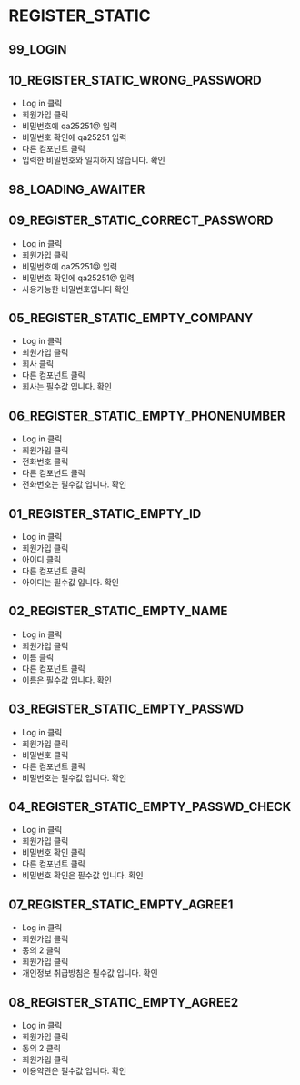 # REGISTER_STATIC

## 99_LOGIN

## 10_REGISTER_STATIC_WRONG_PASSWORD

- Log in 클릭
- 회원가입 클릭
- 비밀번호에 qa25251@ 입력
- 비밀번호 확인에 qa25251 입력
- 다른 컴포넌트 클릭
- 입력한 비밀번호와 일치하지 않습니다. 확인

## 98_LOADING_AWAITER

## 09_REGISTER_STATIC_CORRECT_PASSWORD

- Log in 클릭
- 회원가입 클릭
- 비밀번호에 qa25251@ 입력
- 비밀번호 확인에 qa25251@ 입력
- 사용가능한 비밀번호입니다 확인

## 05_REGISTER_STATIC_EMPTY_COMPANY

- Log in 클릭
- 회원가입 클릭
- 회사 클릭
- 다른 컴포넌트 클릭
- 회사는 필수값 입니다. 확인

## 06_REGISTER_STATIC_EMPTY_PHONENUMBER

- Log in 클릭
- 회원가입 클릭
- 전화번호 클릭
- 다른 컴포넌트 클릭
- 전화번호는 필수값 입니다. 확인

## 01_REGISTER_STATIC_EMPTY_ID

- Log in 클릭
- 회원가입 클릭
- 아이디 클릭
- 다른 컴포넌트 클릭
- 아이디는 필수값 입니다. 확인

## 02_REGISTER_STATIC_EMPTY_NAME

- Log in 클릭
- 회원가입 클릭
- 이름 클릭
- 다른 컴포넌트 클릭
- 이름은 필수값 입니다. 확인

## 03_REGISTER_STATIC_EMPTY_PASSWD

- Log in 클릭
- 회원가입 클릭
- 비밀번호 클릭
- 다른 컴포넌트 클릭
- 비밀번호는 필수값 입니다. 확인

## 04_REGISTER_STATIC_EMPTY_PASSWD_CHECK

- Log in 클릭
- 회원가입 클릭
- 비밀번호 확인 클릭
- 다른 컴포넌트 클릭
- 비밀번호 확인은 필수값 입니다. 확인

## 07_REGISTER_STATIC_EMPTY_AGREE1

- Log in 클릭
- 회원가입 클릭
- 동의 2 클릭
- 회원가입 클릭
- 개인정보 취급방침은 필수값 입니다. 확인

## 08_REGISTER_STATIC_EMPTY_AGREE2

- Log in 클릭
- 회원가입 클릭
- 동의 2 클릭
- 회원가입 클릭
- 이용약관은 필수값 입니다. 확인
